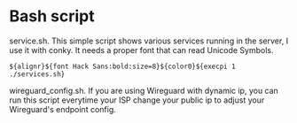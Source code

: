 # Bash script

service.sh. This simple script shows various services running in the server, I use it with conky. It needs a proper font that can read Unicode Symbols.

``${alignr}${font Hack Sans:bold:size=8}${color0}${execpi 1 ./services.sh}``

wireguard_config.sh. If you are using Wireguard with dynamic ip, you can run this script everytime your ISP change your public ip to adjust your Wireguard's endpoint config. 
